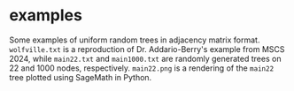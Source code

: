 # examples

Some examples of uniform random trees in adjacency matrix format. `wolfville.txt` is a reproduction of Dr. Addario-Berry's example from MSCS 2024, while `main22.txt` and `main1000.txt` are randomly generated trees on 22 and 1000 nodes, respectively. `main22.png` is a rendering of the `main22` tree plotted using SageMath in Python.
